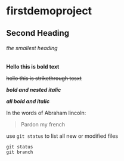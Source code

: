 # firstdemoproject
## Second Heading
###### the smallest heading

**Hello this is bold text**

~~hello this is strikethrough tesxt~~

**_bold and nested italic_**

***all bold and italic***

In the words of Abraham lincoln:
>Pardon my french

use `git status` to list all new or modified files

```
git status
git branch
```
